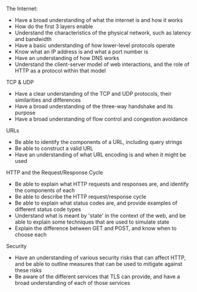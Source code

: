 The Internet:
- Have a broad understanding of what the internet is and how it works
- How do the first 3 layers enable 
- Understand the characteristics of the physical network, such as latency and bandwidth
- Have a basic understanding of how lower-level protocols operate
- Know what an IP address is and what a port number is
- Have an understanding of how DNS works
- Understand the client-server model of web interactions, and the role of HTTP as a protocol within that model

TCP & UDP
- Have a clear understanding of the TCP and UDP protocols, their similarities and differences
- Have a broad understanding of the three-way handshake and its purpose
- Have a broad understanding of flow control and congestion avoidance

URLs
- Be able to identify the components of a URL, including query strings
- Be able to construct a valid URL
- Have an understanding of what URL encoding is and when it might be used

HTTP and the Request/Response Cycle
- Be able to explain what HTTP requests and responses are, and identify the components of each
- Be able to describe the HTTP request/response cycle
- Be able to explain what status codes are, and provide examples of different status code types
- Understand what is meant by 'state' in the context of the web, and be able to explain some techniques that are used to simulate state
- Explain the difference between GET and POST, and know when to choose each

Security
- Have an understanding of various security risks that can affect HTTP, and be able to outline measures that can be used to mitigate against these risks
- Be aware of the different services that TLS can provide, and have a broad understanding of each of those services
